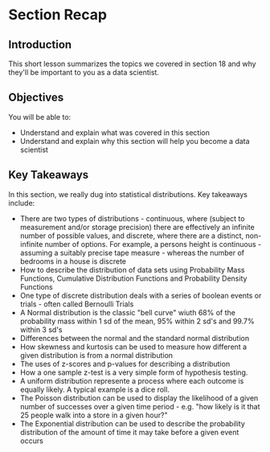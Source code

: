 
# Section Recap

## Introduction

This short lesson summarizes the topics we covered in section 18 and why they'll be important to you as a data scientist.

## Objectives
You will be able to:
* Understand and explain what was covered in this section
* Understand and explain why this section will help you become a data scientist

## Key Takeaways

In this section, we really dug into statistical distributions. Key takeaways include:
* There are two types of distributions - continuous, where (subject to measurement and/or storage precision) there are effectively an infinite number of possible values, and discrete, where there are a distinct, non-infinite number of options. For example, a persons height is continuous - assuming a suitably precise tape measure - whereas the number of bedrooms in a house is discrete
* How to describe the distribution of data sets using Probability Mass Functions, Cumulative Distribution Functions and Probability Density Functions
* One type of discrete distribution deals with a series of boolean events or trials - often called Bernoulli Trials
* A Normal distribution is the classic "bell curve" wiuth 68% of the probability mass within 1 sd of the mean, 95% within 2 sd's and 99.7% within 3 sd's
* Differences between the normal and the standard normal distribution
* How skewness and kurtosis can be used to measure how different a given distribution is from a normal distribution
* The uses of z-scores and p-values for describing a distribution
* How a one sample z-test is a very simple form of hypothesis testing.
* A uniform distribution represente a process where each outcome is equally likely. A typical example is a dice roll.
* The Poisson distribution can be used to display the likelihood of a given number of successes over a given time period - e.g. "how likely is it that 25 people walk into a store in a given hour?"
* The Exponential distribution can be used to describe the probability distribution of the amount of time it may take before a given event occurs


